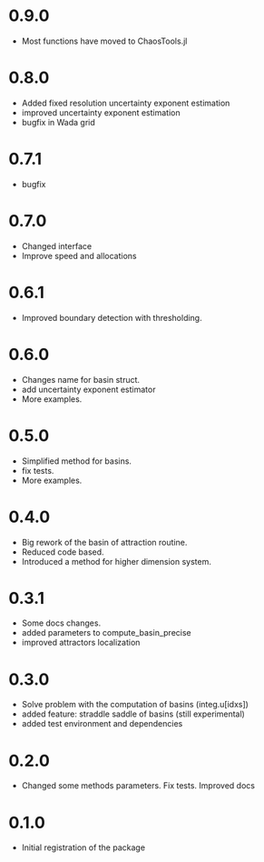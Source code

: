 
# 0.9.0
* Most functions have moved to ChaosTools.jl

# 0.8.0
* Added fixed resolution uncertainty exponent estimation
* improved uncertainty exponent estimation
* bugfix in Wada grid


# 0.7.1
* bugfix

# 0.7.0
* Changed interface
* Improve speed and allocations

# 0.6.1
* Improved boundary detection with thresholding.

# 0.6.0
* Changes name for basin struct.
* add uncertainty exponent estimator
* More examples.

# 0.5.0
* Simplified method for basins.
* fix tests.
* More examples.


# 0.4.0
* Big rework of the basin of attraction routine.
* Reduced code based.
* Introduced a method for higher dimension system.


# 0.3.1
* Some docs changes.
* added parameters to compute_basin_precise
* improved attractors localization

# 0.3.0
* Solve problem with the computation of basins (integ.u[idxs])
* added feature: straddle saddle of basins (still experimental)
* added test environment and dependencies

# 0.2.0
* Changed some methods parameters. Fix tests. Improved docs

# 0.1.0
* Initial registration of the package
